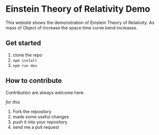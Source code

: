 # Einstein Theory of Relativity Demo

This website shows the demonstration of Einstein Theory of Relativity. As mass of Object of increase the space time curve bend increases.

## Get started

1. clone the repo
1. `npm install`
1. `npm run dev`

## How to contribute

Contribution are always welcome here.

_for this_

1. Fork the repository
1. made some useful changes
1. push it into your repository
1. send me a pull request
